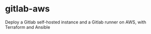 # gitlab-aws
Deploy a Gitlab self-hosted instance and a Gitlab runner on AWS, with Terraform and Ansible
